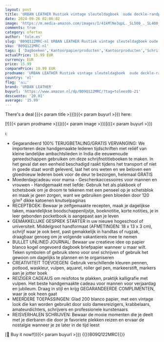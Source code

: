 ```yaml
---
layout: post
title: 'URBAN LEATHER Rustiek vintage sleuteldagboek  oude deckle-randpagina s voor mannen en vrouwen om in te schrijven  schetsboek schrijven notitieboek voor hem en haar  dikke blanco ongevoerde pagina s'
date: 2024-09-26 02:06:02
image: 'https://m.media-amazon.com/images/I/41kMlNe3qpL._SL500_._SL400_.jpg'
comments: true
category: ofertas
author: 'tole.es'
slug: 'B09Q122MRC-nl URBAN LEATHER Rustiek vintage sleuteldagboek oude deckle-...'
sku: 'B09Q122MRC-nl'
tags: [ 'Dagboeken','Kantoorpapierproducten','Kantoorproducten','Schriften, schrijfblokken & agendas','urban leather','🇳🇱', ]
actualPrice: 15.99 EUR
currency: EUR
price: 15.99
comparePrice: 19.99 EUR
prodname: 'URBAN LEATHER Rustiek vintage sleuteldagboek  oude deckle-randpagina s voor mannen en vrouwen om in te schrijven  schetsboek schrijven notitieboek voor hem en haar  dikke blanco ongevoerde pagina s'
country: 'nl'
flag: '🇳🇱'
brand: 'URBAN LEATHER'
buyurl: 'https://www.amazon.nl/dp/B09Q122MRC/?tag=tolees0b-21'
descuento: '20.01'
average: '15.99'
---
```


There's a deal [{{< param title >}}]({{< param buyurl >}})  here:

[![{{< param prodname >}}]({{< param image >}})]({{< param buyurl >}})

ℹ️:

- Gegarandeerd 100% TERUGBETALING/GRATIS VERVANGING: We importeren deze handgemaakte lederen tijdschriften met reliëf van kleine landelijke ambachtslieden in India die eeuwenoude gereedschappen gebruiken om deze schrijfnotitieboeken te maken. In het geval dat een eenheid beschadigd raakt tijdens het transport of niet in goede staat wordt geleverd, laat het ons weten en we beloven een gloednieuw lederen boek voor de deur te bezorgen, helemaal GRATIS
- Moederdagcadeau voor mama - Geschenkaccessoires voor mannen en vrouwen - Handgemaakt met liefde: Gebruik het als plakboek of schetsboek om je droom te tekenen met een penseel op je schetsblok en maak je geen zorgen, want we gebruiken geen bloeden door 120 g/m² dikke katoenen knutselpaginas
- RECEPTBOEK: Bewaar je zelfgemaakte recepten, maak je dagelijkse taken, maandelijkse boodschappenlijstje, boeknotitie, korte notities, je in leer gebonden pocketbook is aangepast aan je leven
- GEMAKKELIJKE GESPREK STARTER in uw nieuwe hogeschool of universiteit. Middelgroot handformaat (AFMETINGEN: 18 x 13 x 3 cm), schrijf waar je ook bent, past gemakkelijk in handtas of rugzak, draagbaar genoeg om je volgende vakantiereis mee te nemen
- BULLET UNLINED JOURNAL: Bewaar uw creatieve idee op papier blanco kogel ongevoerd dagboek briefpapier wanneer u maar wilt. Teken symbolen of gebruik steno voor snel schrijven of gebruik het gewoon om dagelijks te plannen en te organiseren
- CREATIVITEIT TOEVOEGEN: Gebruik verschillende kleuren pennen, potlood, waskleur, vulpen, aquarel, roller gel pen, markeerstift, markers aan je jotter boek
- REIZIGER CADEAUS om reisfotos te plakken, praktijk kalligrafie met vulpen. Het beste handgemaakte cadeau voor mannen voor verjaardag en jubileum. Draag in stijl en krijg GEGARANDEERDE COMPLIMENTEN, waar je ook heen gaat
- MEERDERE TOEPASSINGEN: Glad 200 blanco papier, met een vintage look die kan worden gebruikt door solo damesreizigers, krabbelaars, amateurdichters, schrijvers en professionele kunstenaars
- REISVERHALEN SCHRIJVEN: Bewaar de mooie momenten die je deelt met je dierbaren die door je favoriete plekken reizen en ervaar de nostalgie wanneer je ze later in de tijd leest

[🛒 Buy it now!!]({{< param buyurl >}})
{{<world>}}B09Q122MRC{{</world>}}
